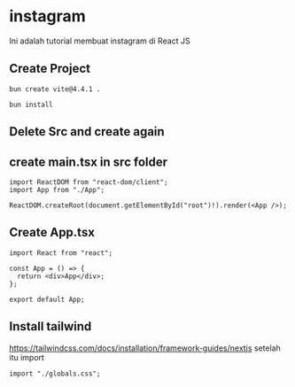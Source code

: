 # instagram
Ini adalah tutorial membuat instagram di React JS


## Create Project
```
bun create vite@4.4.1 .
```
```
bun install
```
## Delete Src and create again

## create main.tsx in src folder
```
import ReactDOM from "react-dom/client";
import App from "./App";

ReactDOM.createRoot(document.getElementById("root")!).render(<App />);
```
## Create App.tsx
```
import React from "react";

const App = () => {
  return <div>App</div>;
};

export default App;
```

## Install tailwind
https://tailwindcss.com/docs/installation/framework-guides/nextjs
setelah itu import
```
import "./globals.css";
```
